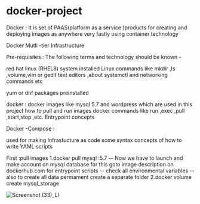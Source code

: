 # docker-project

Docker : It is set of PAAS(platform as a service )products for  creating and deploying images as anywhere very fastly using container technology 

Docker Mutli -tier Infrastructure 

Pre-requisites    :
The following terms and technology should be known - 

red hat linux (RHEL8) system installed
Linux commands like mkdir ,ls ,volume,vim or gedit text editors ,about systemctl and networking commands etc 

yum or dnf packages preinstalled


docker :
 docker images like mysql 5.7 and wordpress which are used in this project
 how to pull and run images 
 docker commands like run ,exec ,pull ,start,stop ,etc.
 Entrypoint concepts 
 
 
 Docker -Compose :
 
 used for making Infrastucture as code 
 some syntax concepts of how to write YAML scripts 
 
 First :pull images 
 1.docker pull mysql :5.7
 -- Now we have to launch and make account on mysql database 
 for this goto image description on dockerhub.com for entrypoint scripts 
 -- check all environmental variables
 --also to create all data permament create a separate folder 
 2.docker volume create mysql_storage 
 
 
 ![Screenshot (33)_LI](https://user-images.githubusercontent.com/54662528/82225264-9d0d3080-9942-11ea-88d2-7f2651893b8f.jpg)
 
